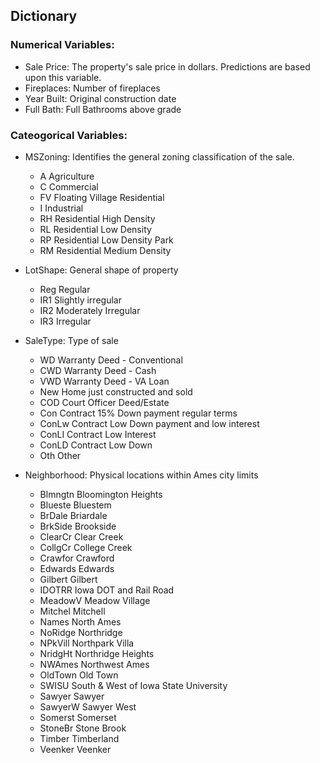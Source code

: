 ## Dictionary

### Numerical Variables:
  * Sale Price: The property's sale price in dollars. Predictions are based upon this variable.
  * Fireplaces: Number of fireplaces 
  * Year Built: Original construction date
  * Full Bath: Full Bathrooms above grade

### Cateogorical Variables:
  * MSZoning: Identifies the general zoning classification of the sale.
		
     - A	Agriculture
     - C	Commercial
     - FV	Floating Village Residential
     - I	Industrial
     - RH	Residential High Density
     - RL	Residential Low Density
     - RP	Residential Low Density Park 
     - RM	Residential Medium Density 

  * LotShape: General shape of property

     - Reg	Regular	
     - IR1	Slightly irregular
     - IR2	Moderately Irregular
     - IR3	Irregular

  * SaleType: Type of sale
		
     - WD 	Warranty Deed - Conventional
     - CWD	Warranty Deed - Cash
     - VWD	Warranty Deed - VA Loan
     - New	Home just constructed and sold
     - COD	Court Officer Deed/Estate
     - Con	Contract 15% Down payment regular terms
     - ConLw	Contract Low Down payment and low interest
     - ConLI	Contract Low Interest
     - ConLD	Contract Low Down
     - Oth	Other

  * Neighborhood: Physical locations within Ames city limits

     - Blmngtn	Bloomington Heights
     - Blueste	Bluestem
     - BrDale	Briardale
     - BrkSide	Brookside
     - ClearCr	Clear Creek
     - CollgCr	College Creek
     - Crawfor	Crawford
     - Edwards	Edwards
     - Gilbert	Gilbert
     - IDOTRR	Iowa DOT and Rail Road
     - MeadowV	Meadow Village
     - Mitchel	Mitchell
     - Names	North Ames
     - NoRidge	Northridge
     - NPkVill	Northpark Villa
     - NridgHt	Northridge Heights
     - NWAmes	Northwest Ames
     - OldTown	Old Town
     - SWISU	South & West of Iowa State University
     - Sawyer	Sawyer
     - SawyerW	Sawyer West
     - Somerst	Somerset
     - StoneBr	Stone Brook
     - Timber	Timberland
     - Veenker	Veenker
